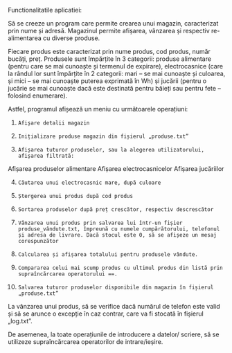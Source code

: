 Functionalitatile aplicatiei:

Să se creeze un program care permite crearea unui magazin, caracterizat prin nume și adresă.  Magazinul permite afișarea, vânzarea și respectiv re-alimentarea cu diverse produse.

Fiecare produs este caracterizat prin nume produs, cod produs, număr bucăți, preț. Produsele sunt împărțite în 3 categorii: produse alimentare (pentru care se mai cunoaște și termenul de expirare), electrocasnice (care la rândul lor sunt împărțite în 2 categorii: mari – se mai cunoaște și culoarea, și mici – se mai cunoaște puterea exprimată în Wh) și jucării (pentru o jucărie se mai cunoaște dacă este destinată pentru băieți sau pentru fete – folosind enumerare).

Astfel, programul afișează un meniu cu următoarele operațiuni:

1)     Afișare detalii magazin

2)     Inițializare produse magazin din fișierul „produse.txt”

3)     Afișarea tuturor produselor, sau la alegerea utilizatorului, afișarea filtrată:

Afișarea produselor alimentare
Afișarea electrocasnicelor
Afișarea jucăriilor

4)     Căutarea unui electrocasnic mare, după culoare

5)     Ștergerea unui produs după cod produs

6)     Sortarea produselor după preț crescător, respectiv descrescător

7)     Vânzarea unui produs prin salvarea lui într-un fișier produse_vândute.txt, împreună cu numele cumpărătorului, telefonul și adresa de livrare. Dacă stocul este 0, să se afișeze un mesaj corespunzător

8)     Calcularea și afișarea totalului pentru produsele vândute.

9)     Compararea celui mai scump produs cu ultimul produs din listă prin supraîncărcarea operatorului ==.

10)     Salvarea tuturor produselor disponibile din magazin în fișierul „produse.txt”

La vânzarea unui produs, să se verifice dacă numărul de telefon este valid și să se arunce o excepție în caz contrar, care va fi stocată în fișierul „log.txt”.

De asemenea, la toate operațiunile de introducere a datelor/ scriere, să se utilizeze supraîncărcarea operatorilor de intrare/ieșire.

